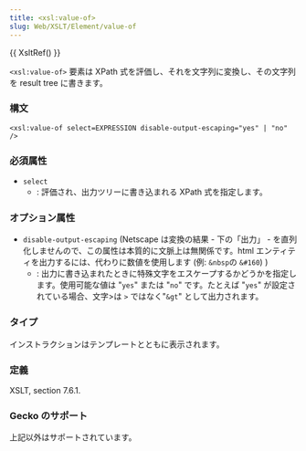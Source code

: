 ```yaml
---
title: <xsl:value-of>
slug: Web/XSLT/Element/value-of
---
```

{{ XsltRef() }}

`<xsl:value-of>` 要素は XPath 式を評価し、それを文字列に変換し、その文字列を result tree に書きます。

### 構文

```
<xsl:value-of select=EXPRESSION disable-output-escaping="yes" | "no"  />
```

### 必須属性

- `select`
  - : 評価され、出力ツリーに書き込まれる XPath 式を指定します。

### オプション属性

- `disable-output-escaping` (Netscape は変換の結果 - 下の「出力」 - を直列化しませんので、この属性は本質的に文脈上は無関係です。html エンティティを出力するには、代わりに数値を使用します (例: `&nbsp`の `&#160`) )
  - : 出力に書き込まれたときに特殊文字をエスケープするかどうかを指定します。使用可能な値は "`yes`" または "`no`" です。たとえば "`yes`" が設定されている場合、文字>は `>` ではなく"`&gt`" として出力されます。

### タイプ

インストラクションはテンプレートとともに表示されます。

### 定義

XSLT, section 7.6.1.

### Gecko のサポート

上記以外はサポートされています。
